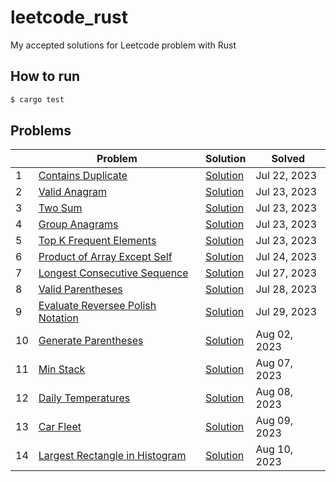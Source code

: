 # leetcode_rust

My accepted solutions for Leetcode problem with Rust

## How to run

```bash
$ cargo test
```

## Problems

|    | Problem | Solution                                                                                                                          | Solved |
|----| ------------- |-----------------------------------------------------------------------------------------------------------------------------------| ------------- |
| 1  | [Contains Duplicate](https://leetcode.com/problems/contains-duplicate/) | [Solution](https://github.com/Kourin1996/leetcode_rust/blob/main/src/problems/easy/contains_duplicate/solution.rs)                | Jul 22, 2023 |
| 2  | [Valid Anagram](https://leetcode.com/problems/valid-anagram/) | [Solution](https://github.com/Kourin1996/leetcode_rust/blob/main/src/problems/easy/valid_anagram/solution.rs)                     | Jul 23, 2023 |
| 3  | [Two Sum](https://leetcode.com/problems/two-sum/) | [Solution](https://github.com/Kourin1996/leetcode_rust/blob/main/src/problems/easy/two_sum/solution.rs)                           | Jul 23, 2023 |
| 4  | [Group Anagrams](https://leetcode.com/problems/group-anagrams/) | [Solution](https://github.com/Kourin1996/leetcode_rust/blob/main/src/problems/easy/group_anagrams/solution.rs)                    | Jul 23, 2023 |
| 5  | [Top K Frequent Elements](https://leetcode.com/problems/top-k-frequent-elements/) | [Solution](https://github.com/Kourin1996/leetcode_rust/blob/main/src/problems/medium/top_k_frequent_elements/solution.rs)         | Jul 23, 2023 |
| 6  | [Product of Array Except Self](https://leetcode.com/problems/product-of-array-except-self/) | [Solution](https://github.com/Kourin1996/leetcode_rust/blob/main/src/problems/medium/product_of_array_except_self/solution.rs)    | Jul 24, 2023 |
| 7  | [Longest Consecutive Sequence](https://leetcode.com/problems/longest-consecutive-sequence/) | [Solution](https://github.com/Kourin1996/leetcode_rust/blob/main/src/problems/medium/longest_consective_sequence/solution.rs)     | Jul 27, 2023 |
| 8  | [Valid Parentheses](https://leetcode.com/problems/valid-parentheses/) | [Solution](https://github.com/Kourin1996/leetcode_rust/blob/main/src/problems/easy/valid_parentheses/solution.rs)                 | Jul 28, 2023 |
| 9  | [Evaluate Reversee Polish Notation](https://leetcode.com/problems/evaluate-reverse-polish-notation/) | [Solution](https://github.com/Kourin1996/leetcode_rust/blob/main/src/problems/medium/evaluate_reverse_polish_notation/solution.rs) | Jul 29, 2023 |
| 10 | [Generate Parentheses](https://leetcode.com/problems/generate-parentheses/) | [Solution](https://github.com/Kourin1996/leetcode_rust/blob/main/src/problems/medium/generate_paretheses/solution.rs)             | Aug 02, 2023 |
| 11 | [Min Stack](https://leetcode.com/problems/min-stack/) | [Solution](https://github.com/Kourin1996/leetcode_rust/blob/main/src/problems/medium/min_stack/solution.rs)                       | Aug 07, 2023 |
| 12 | [Daily Temperatures](https://leetcode.com/problems/daily-temperatures/) | [Solution](https://github.com/Kourin1996/leetcode_rust/blob/main/src/problems/medium/daily_temperatures/solution.rs)              | Aug 08, 2023 |
| 13 | [Car Fleet](https://leetcode.com/problems/car-fleet/) | [Solution](https://github.com/Kourin1996/leetcode_rust/blob/main/src/problems/medium/car_fleet/solution.rs)                       | Aug 09, 2023 |
| 14 | [Largest Rectangle in Histogram](https://leetcode.com/problems/largest-rectangle-in-histogram/) | [Solution](https://github.com/Kourin1996/leetcode_rust/blob/main/src/problems/hard/largest_rectahgle_in_histogram/solution.rs) | Aug 10, 2023 |


